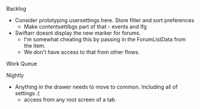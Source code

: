 Backlog
* Consider prototyping usersettings here. Store filter and sort preferences
  * Make contentsettibgs part of that - events and lfg
* Swiftarr doesnt display the new marker for forums.
  * I'm somewhat cheating this by passing in the ForumListData from the item.
  * We don't have access to that from other flows.

Work Queue

Nightly
* Anything in the drawer needs to move to common. Including all of settings :(
  * access from any root screen of a tab
